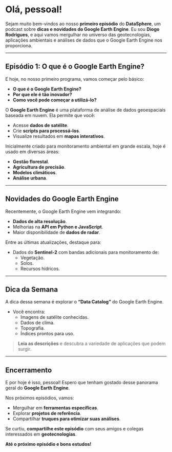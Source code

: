 # Olá, pessoal! 

Sejam muito bem-vindos ao nosso **primeiro episódio** do **DataSphere**, um podcast sobre **dicas e novidades do Google Earth Engine**. Eu sou **Diogo Rodrigues**, e aqui vamos mergulhar no universo das geotecnologias, aplicações ambientais e análises de dados que o Google Earth Engine nos proporciona.

---

## Episódio 1: O que é o Google Earth Engine?

E hoje, no nosso primeiro programa, vamos começar pelo básico:

- **O que é o Google Earth Engine?**
- **Por que ele é tão inovador?**
- **Como você pode começar a utilizá-lo?**

O **Google Earth Engine** é uma plataforma de análise de dados geoespaciais baseada em nuvem. Ela permite que você:

- Acesse **dados de satélite**.
- Crie **scripts para processá-los**.
- Visualize resultados em **mapas interativos**.

Inicialmente criado para monitoramento ambiental em grande escala, hoje é usado em diversas áreas:

- **Gestão florestal**.
- **Agricultura de precisão**.
- **Modelos climáticos**.
- **Análise urbana**.

---

## Novidades do Google Earth Engine

Recentemente, o Google Earth Engine vem integrando:

- **Dados de alta resolução**.
- Melhorias na **API em Python e JavaScript**.
- Maior disponibilidade de **dados de radar**.

Entre as últimas atualizações, destaque para:

- Dados do **Sentinel-2** com bandas adicionais para monitoramento de:
  - Vegetação.
  - Solos.
  - Recursos hídricos.

---

## Dica da Semana

A dica dessa semana é explorar o **“Data Catalog”** do Google Earth Engine. 

- Você encontra:
  - Imagens de satélite conhecidas.
  - Dados de clima.
  - Topografia.
  - Índices prontos para uso.

> **Leia as descrições** e descubra a variedade de aplicações que podem surgir.

---

## Encerramento

E por hoje é isso, pessoal! Espero que tenham gostado desse panorama geral do **Google Earth Engine**.

Nos próximos episódios, vamos:

- Mergulhar em **ferramentas específicas**.
- Explorar **projetos de referência**.
- Compartilhar **truques para otimizar suas análises**.

Se curtiu, **compartilhe este episódio** com seus amigos e colegas interessados em **geotecnologias**. 

**Até o próximo episódio e bons estudos!**